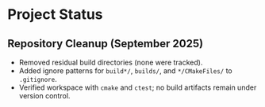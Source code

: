 # Project Status

## Repository Cleanup (September 2025)

- Removed residual build directories (none were tracked).
- Added ignore patterns for `build*/`, `builds/`, and `*/CMakeFiles/` to `.gitignore`.
- Verified workspace with `cmake` and `ctest`; no build artifacts remain under version control.


